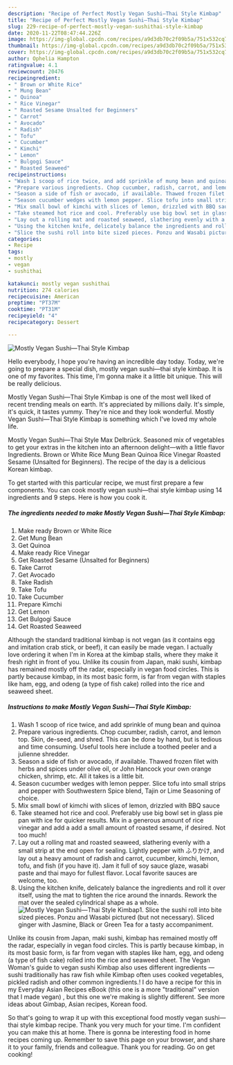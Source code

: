 ```yaml
---
description: "Recipe of Perfect Mostly Vegan Sushi—Thai Style Kimbap"
title: "Recipe of Perfect Mostly Vegan Sushi—Thai Style Kimbap"
slug: 229-recipe-of-perfect-mostly-vegan-sushithai-style-kimbap
date: 2020-11-22T08:47:44.226Z
image: https://img-global.cpcdn.com/recipes/a9d3db70c2f09b5a/751x532cq70/mostly-vegan-sushi-thai-style-kimbap-recipe-main-photo.jpg
thumbnail: https://img-global.cpcdn.com/recipes/a9d3db70c2f09b5a/751x532cq70/mostly-vegan-sushi-thai-style-kimbap-recipe-main-photo.jpg
cover: https://img-global.cpcdn.com/recipes/a9d3db70c2f09b5a/751x532cq70/mostly-vegan-sushi-thai-style-kimbap-recipe-main-photo.jpg
author: Ophelia Hampton
ratingvalue: 4.1
reviewcount: 20476
recipeingredient:
- " Brown or White Rice"
- " Mung Bean"
- " Quinoa"
- " Rice Vinegar"
- " Roasted Sesame Unsalted for Beginners"
- " Carrot"
- " Avocado"
- " Radish"
- " Tofu"
- " Cucumber"
- " Kimchi"
- " Lemon"
- " Bulgogi Sauce"
- " Roasted Seaweed"
recipeinstructions:
- "Wash 1 scoop of rice twice, and add sprinkle of mung bean and quinoa"
- "Prepare various ingredients. Chop cucumber, radish, carrot, and lemon top. Skin, de-seed, and shred. This can be done by hand, but is tedious and time consuming. Useful tools here include a toothed peeler and a julienne shredder."
- "Season a side of fish or avocado, if available. Thawed frozen filet with herbs and spices under olive oil, or John Hancock your own orange chicken, shrimp, etc. All it takes is a little bit."
- "Season cucumber wedges with lemon pepper. Slice tofu into small strips and pepper with Southwestern Spice blend, Tajin or Lime Seasoning of choice."
- "Mix small bowl of kimchi with slices of lemon, drizzled with BBQ sauce"
- "Take steamed hot rice and cool. Preferably use big bowl set in glass pie pan with ice for quicker results. Mix in a generous amount of rice vinegar and add a add a small amount of roasted sesame, if desired. Not too much!"
- "Lay out a rolling mat and roasted seaweed, slathering evenly with a small strip at the end open for sealing. Lightly pepper with ふりかけ, and lay out a heavy amount of radish and carrot, cucumber, kimchi, lemon, tofu, and fish (if you have it).	 Jam it full of soy sauce glaze, wasabi paste and thai mayo for fullest flavor. Local favorite sauces are welcome, too."
- "Using the kitchen knife, delicately balance the ingredients and roll it over itself, using the mat to tighten the rice around the innards. Rework the mat over the sealed cylindrical shape as a whole."
- "Slice the sushi roll into bite sized pieces. Ponzu and Wasabi pictured (but not necessary). Sliced ginger with Jasmine, Black or Green Tea for a tasty accompaniment."
categories:
- Recipe
tags:
- mostly
- vegan
- sushithai

katakunci: mostly vegan sushithai 
nutrition: 274 calories
recipecuisine: American
preptime: "PT37M"
cooktime: "PT31M"
recipeyield: "4"
recipecategory: Dessert

---
```



![Mostly Vegan Sushi—Thai Style Kimbap](https://img-global.cpcdn.com/recipes/a9d3db70c2f09b5a/751x532cq70/mostly-vegan-sushi-thai-style-kimbap-recipe-main-photo.jpg)

Hello everybody, I hope you're having an incredible day today. Today, we're going to prepare a special dish, mostly vegan sushi—thai style kimbap. It is one of my favorites. This time, I'm gonna make it a little bit unique. This will be really delicious.

Mostly Vegan Sushi—Thai Style Kimbap is one of the most well liked of recent trending meals on earth. It's appreciated by millions daily. It's simple, it's quick, it tastes yummy. They're nice and they look wonderful. Mostly Vegan Sushi—Thai Style Kimbap is something which I've loved my whole life.

Mostly Vegan Sushi—Thai Style Max Delbrück. Seasoned mix of vegetables to get your extras in the kitchen into an afternoon delight—with a little flavor Ingredients. Brown or White Rice Mung Bean Quinoa Rice Vinegar Roasted Sesame (Unsalted for Beginners). The recipe of the day is a delicious Korean kimbap.


To get started with this particular recipe, we must first prepare a few components. You can cook mostly vegan sushi—thai style kimbap using 14 ingredients and 9 steps. Here is how you cook it.

<!--inarticleads1-->

##### The ingredients needed to make Mostly Vegan Sushi—Thai Style Kimbap:

1. Make ready  Brown or White Rice
1. Get  Mung Bean
1. Get  Quinoa
1. Make ready  Rice Vinegar
1. Get  Roasted Sesame (Unsalted for Beginners)
1. Take  Carrot
1. Get  Avocado
1. Take  Radish
1. Take  Tofu
1. Take  Cucumber
1. Prepare  Kimchi
1. Get  Lemon
1. Get  Bulgogi Sauce
1. Get  Roasted Seaweed


Although the standard traditional kimbap is not vegan (as it contains egg and imitation crab stick, or beef), it can easily be made vegan. I actually love ordering it when I&#39;m in Korea at the kimbap stalls, where they make it fresh right in front of you. Unlike its cousin from Japan, maki sushi, kimbap has remained mostly off the radar, especially in vegan food circles. This is partly because kimbap, in its most basic form, is far from vegan with staples like ham, egg, and odeng (a type of fish cake) rolled into the rice and seaweed sheet. 

<!--inarticleads2-->

##### Instructions to make Mostly Vegan Sushi—Thai Style Kimbap:

1. Wash 1 scoop of rice twice, and add sprinkle of mung bean and quinoa
1. Prepare various ingredients. Chop cucumber, radish, carrot, and lemon top. Skin, de-seed, and shred. This can be done by hand, but is tedious and time consuming. Useful tools here include a toothed peeler and a julienne shredder.
1. Season a side of fish or avocado, if available. Thawed frozen filet with herbs and spices under olive oil, or John Hancock your own orange chicken, shrimp, etc. All it takes is a little bit.
1. Season cucumber wedges with lemon pepper. Slice tofu into small strips and pepper with Southwestern Spice blend, Tajin or Lime Seasoning of choice.
1. Mix small bowl of kimchi with slices of lemon, drizzled with BBQ sauce
1. Take steamed hot rice and cool. Preferably use big bowl set in glass pie pan with ice for quicker results. Mix in a generous amount of rice vinegar and add a add a small amount of roasted sesame, if desired. Not too much!
1. Lay out a rolling mat and roasted seaweed, slathering evenly with a small strip at the end open for sealing. Lightly pepper with ふりかけ, and lay out a heavy amount of radish and carrot, cucumber, kimchi, lemon, tofu, and fish (if you have it).	 Jam it full of soy sauce glaze, wasabi paste and thai mayo for fullest flavor. Local favorite sauces are welcome, too.
1. Using the kitchen knife, delicately balance the ingredients and roll it over itself, using the mat to tighten the rice around the innards. Rework the mat over the sealed cylindrical shape as a whole.
<img src="//assets-global.cpcdn.com/assets/icons/button_play-2c75c40dde080a61004c1f40b05d8f140eaff45d7e9e6481dc71c63d2e7c4909.png" alt="Mostly Vegan Sushi—Thai Style Kimbap">1. Slice the sushi roll into bite sized pieces. Ponzu and Wasabi pictured (but not necessary). Sliced ginger with Jasmine, Black or Green Tea for a tasty accompaniment.


Unlike its cousin from Japan, maki sushi, kimbap has remained mostly off the radar, especially in vegan food circles. This is partly because kimbap, in its most basic form, is far from vegan with staples like ham, egg, and odeng (a type of fish cake) rolled into the rice and seaweed sheet. The Vegan Woman&#39;s guide to vegan sushi Kimbap also uses different ingredients — sushi traditionally has raw fish while Kimbap often uses cooked vegetables, pickled radish and other common ingredients.! I do have a recipe for this in my Everyday Asian Recipes eBook (this one is a more &#34;traditional&#34; version that I made vegan) , but this one we&#39;re making is slightly different. See more ideas about Gimbap, Asian recipes, Korean food. 

So that's going to wrap it up with this exceptional food mostly vegan sushi—thai style kimbap recipe. Thank you very much for your time. I'm confident you can make this at home. There is gonna be interesting food in home recipes coming up. Remember to save this page on your browser, and share it to your family, friends and colleague. Thank you for reading. Go on get cooking!
